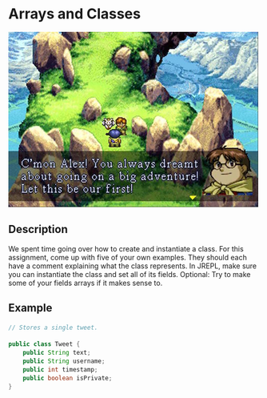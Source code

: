 # Arrays and Classes

![screenshot](screenshot.jpg)

## Description

We spent time going over how to create and instantiate a class. For this assignment, come up with five of your own examples. They should each have a comment explaining what the class represents. In JREPL, make sure you can instantiate the class and set all of its fields. Optional: Try to make some of your fields arrays if it makes sense to.

## Example

```java
// Stores a single tweet.

public class Tweet {
    public String text;
    public String username;
    public int timestamp;
    public boolean isPrivate;
}
```
